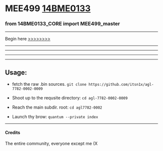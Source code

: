 # MEE499 [14BME0133](https://14BME0133.github.io)

### from 14BME0133_CORE import MEE499_master
---
Begin here [ >>>>>>>> ](agl7782-0002/index)


---
---
---
---



## Usage:

- fetch the raw .bin sources.
`git clone https://github.com/itsn1x/agl-7782-0002-0009`


- Shoot up to the requsite directory:
`cd agl-7782-0002-0009`


- Reach the main subdir. root:
`cd agl7782-0002`


- Launch thy brow:
`quantum --private index`

___


#### Credits
The entire community, everyone except me (X
